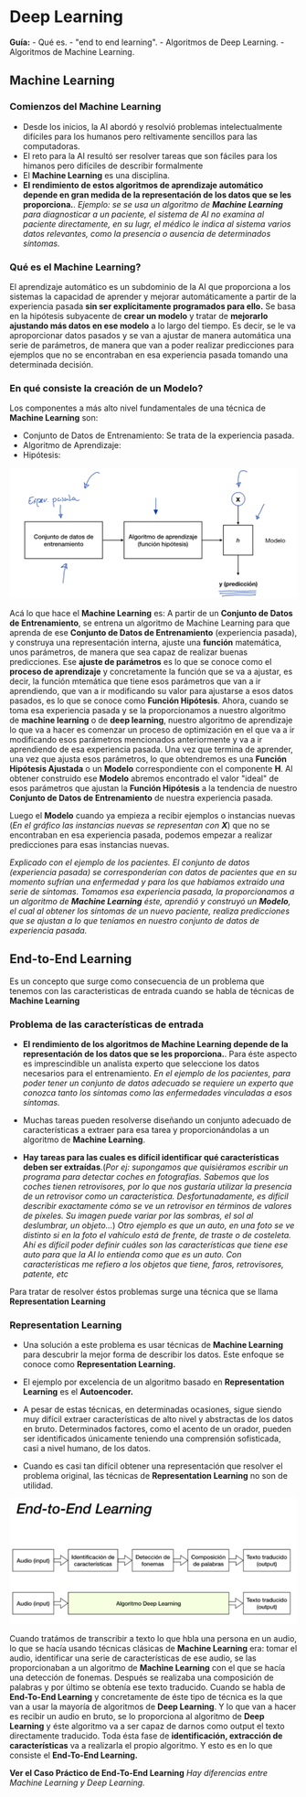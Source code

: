 # Deep Learning
**Guía:** - Qué es. - "end to end learning". - Algoritmos de Deep Learning. - Algoritmos de Machine Learning.

## Machine Learning

### Comienzos del Machine Learning
- Desde los inicios, la AI abordó y resolvió problemas intelectualmente difíciles para los humanos pero reltivamente sencillos para las computadoras.
- El reto para la AI resultó ser resolver tareas que son fáciles para los himanos pero difíciles de describir formalmente
- El **Machine Learning** es una disciplina.
- **El rendimiento de estos algoritmos de aprendizaje automático depende en gran medida de la representación de los datos que se les proporciona.**. *Ejemplo: se se usa un algoritmo de **Machine Learning** para diagnosticar a un paciente, el sistema de AI no examina al paciente directamente, en su lugr, el médico le indica al sistema varios datos relevantes, como la presencia o ausencia de determinados síntomas.*

### Qué es el Machine Learning?
El aprendizaje automático es un subdominio de la AI que proporciona a los sistemas la capacidad de aprender y mejorar automáticamente a partir de la experiencia pasada **sin ser explícitamente programados para ello.** Se basa en la hipótesis subyacente de **crear un modelo** y tratar de **mejorarlo ajustando más datos en ese modelo** a lo largo del tiempo.
Es decir, se le va  aproporcionar datos pasados y se van a ajustar de manera automática una serie de parámetros, de manera que van a poder realizar predicciones para ejemplos que no se encontraban en esa experiencia pasada tomando una determinada decisión.

### En qué consiste la creación de un Modelo?
Los componentes a más alto nivel fundamentales de una técnica de **Machine Learning** son:
- Conjunto de Datos de Entrenamiento: Se trata de la experiencia pasada.
- Algoritmo de Aprendizaje:
- Hipótesis:

![Creacion de un Modelo](img/intro-creacion-de-modelo.png)

Acá lo que hace el **Machine Learning** es: 
A partir de un **Conjunto de Datos de Entrenamiento**, se entrena un algoritmo de Machine Learning para que aprenda de ese **Conjunto de Datos de Entrenamiento** (experiencia pasada), y construya una representación interna, ajuste una **función** matemática, unos parámetros, de manera que sea capaz de realizar buenas predicciones.
Ese **ajuste de parámetros** es lo que se conoce como el **proceso de aprendizaje** y concretamente la función que se va a ajustar, es decir, la función mtemática que tiene esos parámetros que van a ir aprendiendo, que van a ir modificando su valor para ajustarse a esos datos pasados, es lo que se conoce como **Función Hipótesis**.
Ahora, cuando se toma esa experiencia pasada y se la proporcionamos a nuestro algoritmo de **machine learning** o de **deep learning**, nuestro algoritmo de aprendizaje lo que va a hacer es comenzar un proceso de optimización en el que va a ir modificando esos parámetros mencionados anteriormente y va a ir aprendiendo de esa experiencia pasada.
Una vez que termina de aprender, una vez que ajusta esos parámetros, lo que obtendremos es una **Función Hipótesis Ajustada** o un **Modelo** correspondiente con el componente **H**.
Al obtener construido ese **Modelo** abremos encontrado el valor "ideal" de esos parámetros que ajustan la **Función Hipótesis** a la tendencia de nuestro **Conjunto de Datos de Entrenamiento** de nuestra experiencia pasada.

Luego el **Modelo** cuando ya empieza a recibir ejemplos o instancias nuevas (*En el gráfico las instancias nuevas se representan con **X***) que no se encontraban en esa experiencia pasada, podemos empezar a realizar predicciones para esas instancias nuevas.

*Explicado con el ejemplo de los pacientes.
El conjunto de datos (experiencia pasada) se corresponderían con datos de pacientes que en su momento sufrían una enfermedad y para los que habíamos extraído una serie de síntomas.*
*Tomamos esa experiencia pasada, la proporcionamos a un algoritmo de **Machine Learning** éste, aprendió y construyó un **Modelo**, el cual al obtener los síntomas de un nuevo paciente, realiza predicciones que se ajustan a lo que teníamos en nuestro conjunto de datos de experiencia pasada.*

## End-to-End Learning
Es un concepto que surge como consecuencia de un problema que tenemos con las caracteristicas de entrada cuando se habla de técnicas de **Machine Learning**

### Problema de las características de entrada
- **El rendimiento de los algoritmos de Machine Learning depende de la representación de los datos que se les proporciona.**. Para éste aspecto es imprescindible un analísta experto que seleccione los datos necesarios para el entrenamiento. *En el ejemplo de los pacientes, para poder tener un conjunto de datos adecuado se requiere un experto que conozca tanto los síntomas como las enfermedades vinculadas a esos síntomas.*

- Muchas tareas pueden resolverse diseñando un conjunto adecuado de características a extraer para esa tarea y proporcionándolas a un algoritmo de **Machine Learning**.

- **Hay tareas para las cuales es difícil identificar qué características deben ser extraídas**.(*Por ej: supongamos que quisiéramos escribir un programa para detectar coches en fotografías. Sabemos que los coches tienen retrovisores, por lo que nos gustaría utilizar la presencia de un retrovisor como un característica. Desfortunadamente, es difícil describir exactamente cómo se ve un retrovisor en términos de valores de píxeles. Su imagen puede variar por las sombras, el sol al deslumbrar, un objeto...*)
*Otro ejemplo es que un auto, en una foto se ve distinto si en la foto el vahículo está de frente, de traste o de costeleta. Ahí es difícil poder definir cuáles son las características que tiene ese auto para que la AI lo entienda como que es un auto. Con características me refiero a los objetos que tiene, faros, retrovisores, patente, etc*

Para tratar de resolver éstos problemas surge una técnica que se llama **Representation Learning**

### Representation Learning
- Una solución a este problema es usar técnicas de **Machine Learning** para descubrir la mejor forma de describir los datos. Este enfoque se conoce como **Representation Learning.**

- El ejemplo por excelencia de un algoritmo basado en **Representation Learning** es el **Autoencoder.**

- A pesar de estas técnicas, en determinadas ocasiones, sigue siendo muy difícil extraer características de alto nivel y abstractas de los datos en bruto. Determinados factores, como el acento de un orador, pueden ser identificados únicamente teniendo una comprensión sofisticada, casi a nivel humano, de los datos.

- Cuando es casi tan difícil obtener una representación que resolver el problema original, las técnicas de **Representation Learning** no son de utilidad.

![End-to-end](img/end-to-end.png)

Cuando tratámos de transcribir a texto lo que hbla una persona en un audio, lo que se hacía usando técnicas clásicas de **Machine Learning** era: tomar el audio, identificar una serie de características de ese audio, se las proporcionaban a un algoritmo de **Machine Learning** con el que se hacía una detección de fonemas. Después se realizaba una composición de palabras y por último se obtenía ese texto traducido.
Cuando se habla de **End-To-End Learning** y concretamente de éste tipo de técnica es la que van a usar la mayoría de algoritmos de **Deep Learning**.
Y lo que van a hacer es recibir un audio en bruto, se lo proporciona al algoritmo de **Deep Learning** y éste algoritmo va a ser capaz de darnos como output el texto directamente traducido.
Toda ésta fase de **identificación, extracción de características** va a realizarla el propio algoritmo. Y esto es en lo que consiste el **End-To-End Learning.**

**Ver el Caso Práctico de End-To-End Learning**
*Hay diferencias entre Machine Learning y Deep Learning.*
